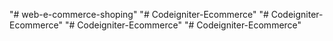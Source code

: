 "# web-e-commerce-shoping" 
"# Codeigniter-Ecommerce" 
"# Codeigniter-Ecommerce" 
"# Codeigniter-Ecommerce" 
"# Codeigniter-Ecommerce" 
